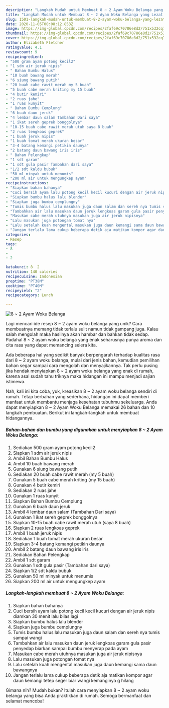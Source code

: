 ```yaml
---
description: "Langkah Mudah untuk Membuat 8 ~ 2 Ayam Woku Belanga yang Lezat Sekali"
title: "Langkah Mudah untuk Membuat 8 ~ 2 Ayam Woku Belanga yang Lezat Sekali"
slug: 1501-langkah-mudah-untuk-membuat-8-2-ayam-woku-belanga-yang-lezat-sekali
date: 2020-11-05T00:08:12.853Z
image: https://img-global.cpcdn.com/recipes/2faf69c70786e8d2/751x532cq70/8-2-ayam-woku-belanga-foto-resep-utama.jpg
thumbnail: https://img-global.cpcdn.com/recipes/2faf69c70786e8d2/751x532cq70/8-2-ayam-woku-belanga-foto-resep-utama.jpg
cover: https://img-global.cpcdn.com/recipes/2faf69c70786e8d2/751x532cq70/8-2-ayam-woku-belanga-foto-resep-utama.jpg
author: Elizabeth Fletcher
ratingvalue: 4.1
reviewcount: 9
recipeingredient:
- "500 gram ayam potong kecil2"
- "1 sdm air jeruk nipis"
- " Bahan Bumbu Halus"
- "10 buah bawang merah"
- "6 siung bawang putih"
- "20 buah cabe rawit merah my 5 buah"
- "5 buah cabe merah kriting my 15 buah"
- "4 butir kemiri"
- "2 ruas jahe"
- "1 ruas kunyit"
- " Bahan Bumbu Cemplung"
- "6 buah daun jeruk"
- "4 lembar daun salam Tambahan Dari saya"
- "1 ikat sereh geprek bonggolnya"
- "10-15 buah cabe rawit merah utuh saya 8 buah"
- "2 ruas lengkoas geprek"
- "1 buah jeruk nipis"
- "1 buah tomat merah ukuran besar"
- "3-4 batang kemangi petikin daunya"
- "2 batang daun bawang iris iris"
- " Bahan Pelengkap"
- "1 sdt garam"
- "1 sdt gula pasir Tambahan dari saya"
- "1/2 sdt kaldu bubuk"
- "50 ml minyak untuk menumis"
- "200 ml air untuk mengungkep ayam"
recipeinstructions:
- "Siapkan bahan bahanya"
- "Cuci bersih ayam lalu potong kecil kecil kucuri dengan air jeruk nipis diamkan 30 menit lalu bilas lagi"
- "Siapkan bumbu halus lalu blender"
- "Siapkan juga bumbu cemplungny"
- "Tumis bumbu halus lalu masukan juga daun salam dan sereh nya tumis sampai wangi"
- "Tambahkan air lalu masukan daun jeruk lengkoas garam gula pasir penyedap biarkan sampai bumbu menyerap pada ayam"
- "Masukan cabe merah utuhnya masukan juga air jeruk nipisnya"
- "Lalu masukan juga potongan tomat nya"
- "Lalu setelah kuah mengental masukan juga daun kemangi sama daun bawangnya"
- "Jangan terlalu lama cukup beberapa detik aja matikan kompor agar daun kemangi tetep seger biar wangi kemanginya g hilang"
categories:
- Resep
tags:
- 8
- 
- 2

katakunci: 8  2 
nutrition: 140 calories
recipecuisine: Indonesian
preptime: "PT38M"
cooktime: "PT40M"
recipeyield: "2"
recipecategory: Lunch

---
```



![8 ~ 2 Ayam Woku Belanga](https://img-global.cpcdn.com/recipes/2faf69c70786e8d2/751x532cq70/8-2-ayam-woku-belanga-foto-resep-utama.jpg)

Lagi mencari ide resep 8 ~ 2 ayam woku belanga yang unik? Cara membuatnya memang tidak terlalu sulit namun tidak gampang juga. Kalau salah mengolah maka hasilnya akan hambar dan bahkan tidak sedap. Padahal 8 ~ 2 ayam woku belanga yang enak seharusnya punya aroma dan cita rasa yang dapat memancing selera kita.



Ada beberapa hal yang sedikit banyak berpengaruh terhadap kualitas rasa dari 8 ~ 2 ayam woku belanga, mulai dari jenis bahan, kemudian pemilihan bahan segar sampai cara mengolah dan menyajikannya. Tak perlu pusing jika hendak menyiapkan 8 ~ 2 ayam woku belanga yang enak di rumah, karena asal sudah tahu triknya maka hidangan ini mampu menjadi sajian istimewa.


Nah, kali ini kita coba, yuk, kreasikan 8 ~ 2 ayam woku belanga sendiri di rumah. Tetap berbahan yang sederhana, hidangan ini dapat memberi manfaat untuk membantu menjaga kesehatan tubuhmu sekeluarga. Anda dapat menyiapkan 8 ~ 2 Ayam Woku Belanga memakai 26 bahan dan 10 langkah pembuatan. Berikut ini langkah-langkah untuk membuat hidangannya.

<!--inarticleads1-->

##### Bahan-bahan dan bumbu yang digunakan untuk menyiapkan 8 ~ 2 Ayam Woku Belanga:

1. Sediakan 500 gram ayam potong kecil2
1. Siapkan 1 sdm air jeruk nipis
1. Ambil  Bahan Bumbu Halus
1. Ambil 10 buah bawang merah
1. Gunakan 6 siung bawang putih
1. Sediakan 20 buah cabe rawit merah (my 5 buah)
1. Gunakan 5 buah cabe merah kriting (my 15 buah)
1. Gunakan 4 butir kemiri
1. Sediakan 2 ruas jahe
1. Gunakan 1 ruas kunyit
1. Siapkan  Bahan Bumbu Cemplung
1. Gunakan 6 buah daun jeruk
1. Ambil 4 lembar daun salam (Tambahan Dari saya)
1. Gunakan 1 ikat sereh geprek bonggolnya
1. Siapkan 10-15 buah cabe rawit merah utuh (saya 8 buah)
1. Siapkan 2 ruas lengkoas geprek
1. Ambil 1 buah jeruk nipis
1. Sediakan 1 buah tomat merah ukuran besar
1. Siapkan 3-4 batang kemangi petikin daunya
1. Ambil 2 batang daun bawang iris iris
1. Sediakan  Bahan Pelengkap
1. Ambil 1 sdt garam
1. Gunakan 1 sdt gula pasir (Tambahan dari saya)
1. Siapkan 1/2 sdt kaldu bubuk
1. Gunakan 50 ml minyak untuk menumis
1. Siapkan 200 ml air untuk mengungkep ayam




<!--inarticleads2-->

##### Langkah-langkah membuat 8 ~ 2 Ayam Woku Belanga:

1. Siapkan bahan bahanya
1. Cuci bersih ayam lalu potong kecil kecil kucuri dengan air jeruk nipis diamkan 30 menit lalu bilas lagi
1. Siapkan bumbu halus lalu blender
1. Siapkan juga bumbu cemplungny
1. Tumis bumbu halus lalu masukan juga daun salam dan sereh nya tumis sampai wangi
1. Tambahkan air lalu masukan daun jeruk lengkoas garam gula pasir penyedap biarkan sampai bumbu menyerap pada ayam
1. Masukan cabe merah utuhnya masukan juga air jeruk nipisnya
1. Lalu masukan juga potongan tomat nya
1. Lalu setelah kuah mengental masukan juga daun kemangi sama daun bawangnya
1. Jangan terlalu lama cukup beberapa detik aja matikan kompor agar daun kemangi tetep seger biar wangi kemanginya g hilang




Gimana nih? Mudah bukan? Itulah cara menyiapkan 8 ~ 2 ayam woku belanga yang bisa Anda praktikkan di rumah. Semoga bermanfaat dan selamat mencoba!
